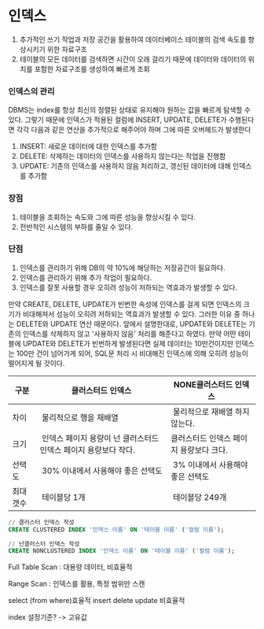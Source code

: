 # 인덱스
1. 추가적인 쓰기 작업과 저장 공간을 활용하여 데이터베이스 테이블의 검색 속도를 향상시키기 위한 자료구조
2. 테이블의 모든 데이터를 검색하면 시간이 오래 걸리기 때문에 데이터와 데이터의 위치를 포함한 자료구조를 생성하여 빠르게 조회

### 인덱스의 관리
DBMS는 index를 항상 최신의 정렬된 상태로 유지해야 원하는 값을 빠르게 탐색할 수 있다. 그렇기 때문에 인덱스가 적용된 컬럼에 INSERT, UPDATE, DELETE가 수행된다면 각각 다음과 같은 연산을 추가적으로 해주어야 하며 그에 따른 오버헤드가 발생한다
1. INSERT: 새로운 데이터에 대한 인덱스를 추가함
2. DELETE: 삭제하는 데이터의 인덱스를 사용하지 않는다는 작업을 진행함
3. UPDATE: 기존의 인덱스를 사용하지 않음 처리하고, 갱신된 데이터에 대해 인덱스를 추가함

### 장점
1. 테이블을 조회하는 속도와 그에 따른 성능을 향상시킬 수 있다.
2. 전반적인 시스템의 부하를 줄일 수 있다.

### 단점
1. 인덱스를 관리하기 위해 DB의 약 10%에 해당하는 저장공간이 필요하다.
2. 인덱스를 관리하기 위해 추가 작업이 필요하다.
3. 인덱스를 잘못 사용할 경우 오히려 성능이 저하되는 역효과가 발생할 수 있다.


만약 CREATE, DELETE, UPDATE가 빈번한 속성에 인덱스를 걸게 되면 인덱스의 크기가 비대해져서 성능이 오히려 저하되는 역효과가 발생할 수 있다. 그러한 이유 중 하나는 DELETE와 UPDATE 연산 때문이다. 앞에서 설명한대로, UPDATE와 DELETE는 기존의 인덱스를 삭제하지 않고 '사용하지 않음' 처리를 해준다고 하였다. 만약 어떤 테이블에 UPDATE와 DELETE가 빈번하게 발생된다면 실제 데이터는 10만건이지만 인덱스는 100만 건이 넘어가게 되어, SQL문 처리 시 비대해진 인덱스에 의해 오히려 성능이 떨어지게 될 것이다.


|구분|	 클러스터드 인덱스| NONE클러스터드 인덱스|
|----|-----------------------|------------------|
|차이|	 물리적으로 행을 재배열|	 물리적으로 재배열 하지 않는다.|
|크기|	 인덱스 페이지 용량이 넌 클러스터드 인덱스 페이지 용량보다 작다.| 클러스터드 인덱스 페이지 용량보다 크다.|
|선택도|	 30% 이내에서 사용해야 좋은 선택도|	 3% 이내에서 사용해야 좋은 선택도|
|최대 갯수|	 테이블당 1개|	 테이블당 249개|


~~~SQL
// 클러스터 인덱스 작성
CREATE CLUSTERED INDEX '인덱스 이름' ON '테이블 이름' ('컬럼 이름');

// 넌클러스터 인덱스 작성
CREATE NONCLUSTERED INDEX '인덱스 이름' ON '테이블 이름' ('컬럼 이름');
~~~

Full Table Scan : 대용량 데이터, 비효율적

Range Scan : 인덱스를 활용, 특정 범위만 스캔

select (from where)효율적
insert delete update 비효율적

index 설정기준? -> 고유값
